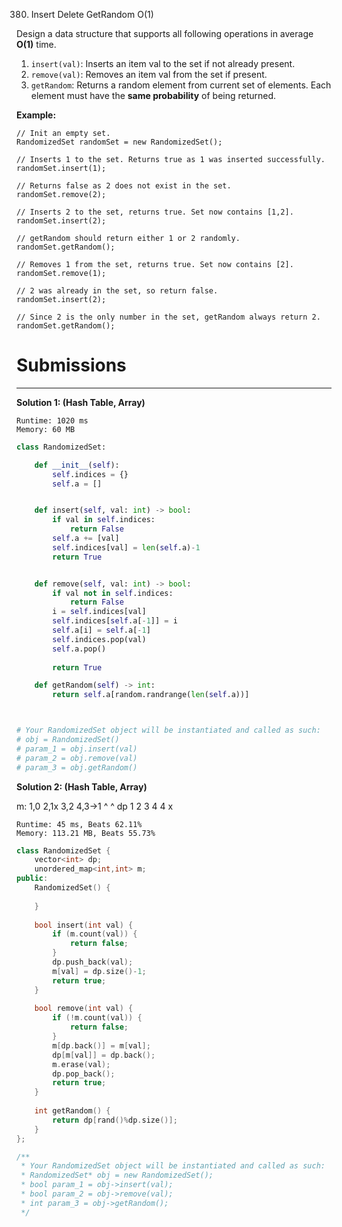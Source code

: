 380. Insert Delete GetRandom O(1)

Design a data structure that supports all following operations in average **O(1)** time.

1. `insert(val)`: Inserts an item val to the set if not already present.
1. `remove(val)`: Removes an item val from the set if present.
1. `getRandom`: Returns a random element from current set of elements. Each element must have the **same probability** of being returned.

**Example:**
```
// Init an empty set.
RandomizedSet randomSet = new RandomizedSet();

// Inserts 1 to the set. Returns true as 1 was inserted successfully.
randomSet.insert(1);

// Returns false as 2 does not exist in the set.
randomSet.remove(2);

// Inserts 2 to the set, returns true. Set now contains [1,2].
randomSet.insert(2);

// getRandom should return either 1 or 2 randomly.
randomSet.getRandom();

// Removes 1 from the set, returns true. Set now contains [2].
randomSet.remove(1);

// 2 was already in the set, so return false.
randomSet.insert(2);

// Since 2 is the only number in the set, getRandom always return 2.
randomSet.getRandom();
```

# Submissions
---
**Solution 1: (Hash Table, Array)**
```
Runtime: 1020 ms
Memory: 60 MB
```
```python
class RandomizedSet:

    def __init__(self):
        self.indices = {}
        self.a = []


    def insert(self, val: int) -> bool:
        if val in self.indices:
            return False
        self.a += [val]
        self.indices[val] = len(self.a)-1
        return True


    def remove(self, val: int) -> bool:
        if val not in self.indices:
            return False
        i = self.indices[val]
        self.indices[self.a[-1]] = i
        self.a[i] = self.a[-1]
        self.indices.pop(val)
        self.a.pop()
        
        return True

    def getRandom(self) -> int:
        return self.a[random.randrange(len(self.a))]



# Your RandomizedSet object will be instantiated and called as such:
# obj = RandomizedSet()
# param_1 = obj.insert(val)
# param_2 = obj.remove(val)
# param_3 = obj.getRandom()
```

**Solution 2: (Hash Table, Array)**

m:
    1,0
    2,1x
    3,2
    4,3->1
    ^    ^
dp
    1 2 3 4
      4   x

```
Runtime: 45 ms, Beats 62.11%
Memory: 113.21 MB, Beats 55.73%
```
```c++
class RandomizedSet {
    vector<int> dp;
    unordered_map<int,int> m;
public:
    RandomizedSet() {
        
    }
    
    bool insert(int val) {
        if (m.count(val)) {
            return false;
        }
        dp.push_back(val);
        m[val] = dp.size()-1;
        return true;
    }
    
    bool remove(int val) {
        if (!m.count(val)) {
            return false;
        }
        m[dp.back()] = m[val];
        dp[m[val]] = dp.back();
        m.erase(val);
        dp.pop_back();
        return true;
    }
    
    int getRandom() {
        return dp[rand()%dp.size()];
    }
};

/**
 * Your RandomizedSet object will be instantiated and called as such:
 * RandomizedSet* obj = new RandomizedSet();
 * bool param_1 = obj->insert(val);
 * bool param_2 = obj->remove(val);
 * int param_3 = obj->getRandom();
 */
```
